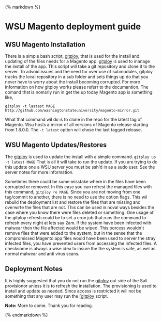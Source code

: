{% markdown %}
# WSU Magento deployment guide

## WSU Magento Installation
There is a simple bash script, [gitploy](https://github.com/jeremyBass/gitploy), that is used for the install and updating of the files needs for a Magento app.  [gitploy](https://github.com/jeremyBass/gitploy) is used to manage the install of the app.  This script will take a git repository and clone it to the server.  To advoid issues and the need for over use of submodules, gitploy tracks the local repository in a sub folder and sets things up do that you never have to worry about the install becoming corrupted.  For more information on how gitploy works please referr to the documantion.  The comand that is nomarly run in get the up today Magento app is something like,

`gitploy -t lastest MAGE http://github.com/washingtonstateuniversity/magento-mirror.git`

What that command wil do is to clone in the repo for the latest tag of Magento.  Wsu hosts a mirror of all versions of Magento release starting from 1.8.0.0.  The `-t latest` option will chose the last tagged release.

## WSU Magento Updates/Restores
The [gitploy](https://github.com/jeremyBass/gitploy) is used to update the install with a simple command.  `gitploy up -t latest MAGE`  That is all it will take to run the update.  If you are trying to do this update one a WSU server you must be ssh'd in as a sudo user.  See the server notes for more information. 

Sometimes there could be some misstake where in the files have been corrupted or removed.  In this case you can refrest the managed files with this command, `gitploy re MAGE`.  Since you are not moving from one tag/commit to another, there is no need to use the option flags.  This wil rebuild the deployment list and restore the files that are missing and overwirte the files that are not.  This can be used in noval ways besides the case where you know there were files deleted or something.  One usage of the gitploy refresh could be to set a cron job that runs the command to refresh every night at lets say 2am.  If the system have been infected with malwear then the file affected would be wiped.  This porcess wouldn't remove files that were added to the system, but in the sense that the compromissed Magento app files would have been used to server the stray infected files, you have prevented users from accessing the infected files.  A checksome is always a wise idea to insure the the system is safe, as wel as normal malwear and anti virus scans.

## Deployment Notes
It is highly suggested that you do not run the [gitploy](https://github.com/jeremyBass/gitploy) out side of the Salt provisionor unless it is to refresh the installation.  The provisioning is used to install and update as needed.  Since access is restricted it will not be something that any user may run the [[gitploy](https://github.com/jeremyBass/gitploy) script.

**Note:** More to come. Thank you for reading.
	
{% endmarkdown %}
